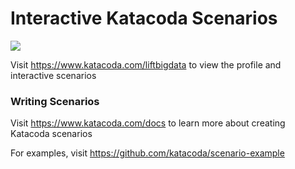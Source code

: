 # Interactive Katacoda Scenarios

[![](http://shields.katacoda.com/katacoda/liftbigdata/count.svg)](https://www.katacoda.com/liftbigdata "Get your profile on Katacoda.com")

Visit https://www.katacoda.com/liftbigdata to view the profile and interactive scenarios

### Writing Scenarios
Visit https://www.katacoda.com/docs to learn more about creating Katacoda scenarios

For examples, visit https://github.com/katacoda/scenario-example
